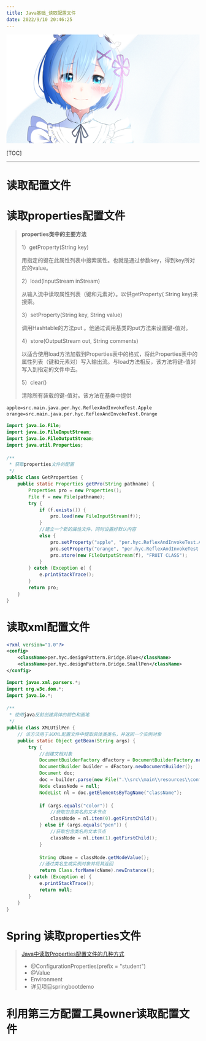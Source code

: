```yaml
---
title: Java基础_读取配置文件
date: 2022/9/10 20:46:25
---
```


![img](res/other/异世界蕾姆_0.jpg)

[TOC]

***

#  读取配置文件

# 读取properties配置文件

> **properties类中的主要方法**
>
> 1）getProperty(String key)
>
> 用指定的键在此属性列表中搜索属性。也就是通过参数key，得到key所对应的value。
>
> 2）load(InputStream inStream)
>
> 从输入流中读取属性列表（键和元素对）。以供getProperty( String key)来搜索。
>
> 3）setProperty(String key, String value)
>
> 调用Hashtable的方法put 。他通过调用基类的put方法来设置键-值对。
>
> 4）store(OutputStream out, String comments)
>
> 以适合使用load方法加载到Properties表中的格式，将此Properties表中的属性列表（键和元素对）写入输出流。与load方法相反，该方法将键-值对写入到指定的文件中去。
>
> 5）clear()
>
> 清除所有装载的键-值对。该方法在基类中提供

```properties
apple=src.main.java.per.hyc.ReflexAndInvokeTest.Apple
orange=src.main.java.per.hyc.ReflexAndInvokeTest.Orange
```

```java
import java.io.File;
import java.io.FileInputStream;
import java.io.FileOutputStream;
import java.util.Properties;

/**
 * 获取properties文件的配置
 */
public class GetProperties {
    public static Properties getPro(String pathname) {
        Properties pro = new Properties();
        File f = new File(pathname);
        try {
            if (f.exists()) {
                pro.load(new FileInputStream(f));
            }
            //建立一个新的属性文件，同时设置好默认内容
            else {
                pro.setProperty("apple", "per.hyc.ReflexAndInvokeTest.Apple");
                pro.setProperty("orange", "per.hyc.ReflexAndInvokeTest.Orange");
                pro.store(new FileOutputStream(f), "FRUIT CLASS");
            }
        } catch (Exception e) {
            e.printStackTrace();
        }
        return pro;
    }
}
```



# 读取xml配置文件

```xml
<?xml version="1.0"?>
<config>
    <className>per.hyc.designPattern.Bridge.Blue</className>
    <className>per.hyc.designPattern.Bridge.SmallPen</className>
</config>
```

```java
import javax.xml.parsers.*;
import org.w3c.dom.*;
import java.io.*;

/**
 * 使用java反射创建具体的颜色和画笔
 */
public class XMLUtilPen {
    // 该方法用于从XML配置文件中提取具体类类名，并返回一个实例对象
    public static Object getBean(String args) {
        try {
            //创建文档对象
            DocumentBuilderFactory dFactory = DocumentBuilderFactory.newInstance();
            DocumentBuilder builder = dFactory.newDocumentBuilder();
            Document doc;
            doc = builder.parse(new File(".\\src\\main\\resources\\configPen.xml"));
            Node classNode = null;
            NodeList nl = doc.getElementsByTagName("className");

            if (args.equals("color")) {
                //获取包含类名的文本节点
                classNode = nl.item(0).getFirstChild();
            } else if (args.equals("pen")) {
                //获取包含类名的文本节点
                classNode = nl.item(1).getFirstChild();
            }

            String cName = classNode.getNodeValue();
            //通过类名生成实例对象并将其返回
            return Class.forName(cName).newInstance();
        } catch (Exception e) {
            e.printStackTrace();
            return null;
        }
    }
}
```



# Spring 读取properties文件

> [Java中读取Properties配置文件的几种方式](https://www.jianshu.com/p/d4099f7a29b4)
>
> * @ConfigurationProperties(prefix = "student")
> * @Value
> * Environment
> * 详见项目springbootdemo



# 利用第三方配置工具owner读取配置文件



